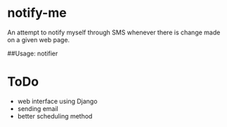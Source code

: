notify-me
=========

An attempt to notify myself through SMS  whenever there is change made on a given web page.

##Usage: notifier <weg page link> <fullonsms login number> <password> <notification text>

ToDo  
=========  
 * web interface using Django
 * sending email
 * better scheduling method





